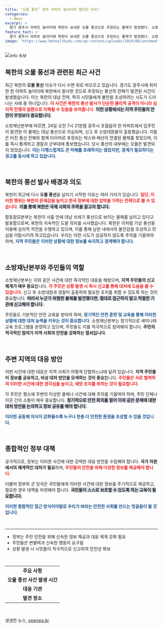 ```yaml
---
title: ‘오물 풍선’ 광주 아파트 놀이터에 떨어진 이유!
categories:
  - News
excerpt: >
  경기 광주시 아파트 놀이터에 북한이 보내온 오물 풍선으로 추정되는 물체가 발견됐다. 소방당국과 군이 긴급 출동해 상황을 통제 중, 시민들은 발견 즉시 신고할 것을 당부받았다!
feature_text: >
  경기 광주시 아파트 놀이터에 북한이 보내온 오물 풍선으로 추정되는 물체가 발견됐다. 소방당국과 군이 긴급 출동해 상황을 통제 중, 시민들은 발견 즉시 신고할 것을 당부받았다!
image: 'https://www.behealthy4u.com/wp-content/uploads/2024/06/unnamed-file.png'
---
```


<p><img src="https://www.behealthy4u.com/wp-content/uploads/2024/06/unnamed-file.png" alt="info 속보" /></p>

<h2 data-ke-size="size26">북한의 오물 풍선과 관련된 최근 사건</h2>

<p data-ke-size="size16">최근 북한의 <b>오물 풍선</b> 이슈가 다시 수면 위로 떠오르고 있습니다. 경기도 광주시에 위치한 한 아파트 놀이터에 북한에서 발사한 것으로 추정되는 풍선의 잔해가 발견된 사건이 발생했습니다. 이는 북한의 대남 전략, 특히 시민들에게 불안을 조성하려는 시도가 드러나는 사례 중 하나입니다. <b><span style="color: #ee2323;">이 사건은 북한의 풍선 발사가 단순한 물리적 공격이 아니라 심리적 전쟁의 일환으로 이해될 수 있음을 보여줍니다.</span></b> <b><span style="background-color: #21538527;">이런 상황에서는 지역 주민들의 안전이 무엇보다 중요합니다.</span></b> </p>

<p data-ke-size="size16">소방재난본부에 따르면, 24일 오전 7시 21분쯤 광주시 초월읍의 한 아파트에서 입주민이 발견한 이 물체는 대남 풍선으로 의심되며, 신고 후 소방대원들이 출동했습니다. 이들은 터진 풍선 잔해와 함께 타이머로 추정되는 박스와 배선이 연결된 물체를 찾았으며, 이를 즉시 통제하고 경찰과 군부대에 통보했습니다. 당시 풍선의 내부에는 오물은 발견되지 않았습니다. <b><span style="color: #1a5490;">이는 다행스럽게도 큰 피해를 초래하지는 않았지만, 경계가 필요하다는 경고를 동시에 하고 있습니다.</span></b></p>

<p data-ke-size="size16">&nbsp;</p>

<h2 data-ke-size="size26">북한의 풍선 발사 배경과 의도</h2>

<p data-ke-size="size16">북한이 최근에 다시 <b>오물 풍선</b>을 날리기 시작한 이유는 여러 가지가 있습니다. <b><span style="color: #ee2323;">일단, 이러한 행위는 북한의 존재감을 높이고 한국 정부에 대한 압박을 가하는 전략으로 볼 수 있습니다.</span></b> <b><span style="background-color: #21538527;">이를 통해 북한은 국제 사회의 주목을 끌고자 합니다.</span></b> </p>

<p data-ke-size="size16">합동참모본부는 북한이 사흘 만에 대남 쓰레기 풍선으로 보이는 물체를 날리고 있다고 발표함으로써, 북한의 지속적인 도발 의지를 시사했습니다. 북한은 이처럼 기상 풍선을 이용해 심리적 작전을 수행하고 있으며, 이를 통해 남한 내에서의 불안감을 조성하고 민심을 이탈시키려 하고있습니다. 우리는 이런 시도가 성공하지 않도록 주의를 기울여야 하며, <b><span style="color: #1a5490;">지역 주민들은 이러한 상황에 대한 정보를 숙지하고 경계해야 합니다.</span></b></p>

<p data-ke-size="size16">&nbsp;</p>

<h2 data-ke-size="size26">소방재난본부와 주민들의 역할</h2>

<p data-ke-size="size16">소방재난본부는 이와 같은 사건에 대한 즉각적인 대응을 해왔으며, <b>지역 주민들의 신고 체계가 매우 중요</b>합니다. <b><span style="color: #ee2323;">각 주민은 상황 발생 시 즉시 신고를 통해 대처에 도움을 줄 수 있습니다.</span></b> 신고 후 소방대원과 경찰이 출동하여 필요한 조치를 취할 수 있도록 하는 것이 중요합니다. <b><span style="background-color: #21538527;">따라서 누군가 위험한 물체를 발견했다면, 절대로 접근하지 말고 적절한 기관에 신고해야 합니다.</span></b></p>

<p data-ke-size="size16">주민들도 기본적인 안전 교육을 받아야 하며, <b><span style="color: #1a5490;">정기적인 안전 훈련 및 교육을 통해 이러한 상황에 대한 대처 능력을 키우는 것이 중요합니다.</span></b> 소방재난본부는 정기적으로 세미나와 교육 프로그램을 운영하고 있으며, 주민들도 이를 적극적으로 참여해야 합니다. <b>주민의 적극적인 참여가 지역 사회의 안전을 강화하는 열쇠입니다.</b></p>

<p data-ke-size="size16">&nbsp;</p>

<h2 data-ke-size="size26">주변 지역의 대응 방안</h2>

<p data-ke-size="size16">이번 사건에 대한 대응은 지역 사회가 어떻게 단합하느냐에 달려 있습니다. <b>지역 주민들이 정보를 공유하고, 비상 대처 방안을 모색하는 것이 중요</b>합니다. <b><span style="color: #ee2323;">주민들은 서로 협력하여 이러한 사건에 대한 경각심을 높이고, 예방 조치를 취하는 것이 필요합니다.</span></b> </p>

<p data-ke-size="size16">각 주민은 평소에 주변의 이상한 물체나 사건에 대해 주의를 기울여야 하며, 주민 단체나 이웃 간의 소통이 매우 중요합니다. <b><span style="background-color: #21538527;">정기적으로 안전 회의를 열어 이와 같은 문제에 대한 대처 방안을 논의하고 정보 공유를 해야 합니다.</span></b> </p>

<p data-ke-size="size16"><b><span style="color: #1a5490;">이러한 공동체 의식이 강화될수록 누구나 한층 더 안전한 환경을 조성할 수 있을 것입니다.</span></b></p>

<p data-ke-size="size16">&nbsp;</p>

<h2 data-ke-size="size26">종합적인 정부 대책</h2>

<p data-ke-size="size16">궁극적으로, 정부는 이러한 사건에 대한 강력한 대응 방안을 수립해야 합니다. <b>국가 차원에서의 체계적인 대처가 필요</b>하며, <b><span style="color: #ee2323;">주민들의 안전을 위해 다양한 정보를 제공해야 합니다.</span></b> </p>

<p data-ke-size="size16">더불어 정부와 군 당국은 국민들에게 이러한 사건에 대한 정보를 주기적으로 제공하고, 필요한 경우 대책을 마련해야 합니다. <b><span style="background-color: #21538527;">국민들이 스스로 보호할 수 있도록 하는 교육이 필요합니다.</span></b> </p>

<p data-ke-size="size16"><b><span style="color: #1a5490;">이러한 종합적인 접근 방식이야말로 우리가 바라는 안전한 사회를 만드는 첫걸음이 될 것입니다.</span></b></p>

<p data-ke-size="size16">&nbsp;</p>

<hr />

<ul>
  <li>정부는 주민 안전을 위해 신속한 정보 제공과 대응 체계 강화 필요</li>
  <li>주민들은 변별력과 신속한 행동이 요구됨</li>
  <li>상황 발생 시 시민들이 적극적으로 신고하여 안전성 확보</li>
</ul>

<p data-ke-size="size16">&nbsp;</p>

<table>
  <tr>
    <td style="text-align: center; height: 17px;"><b>주요 사항</b></td>
  </tr>
  <tr>
    <td style="text-align: center; height: 17px;"><b>오물 풍선 사건 발생 시간</b></td>
  </tr>
  <tr>
    <td style="text-align: center; height: 17px;"><b>대응 기관</b></td>
  </tr>
  <tr>
    <td style="text-align: center; height: 17px;"><b>발견 장소</b></td>
  </tr>
</table>

<p data-ke-size="size16">&nbsp;</p>
생생한 뉴스, <a href="https://opensis.kr" rel="dofollow">opensis.kr</a>


